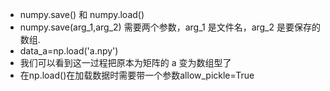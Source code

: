 - numpy.save() 和 numpy.load()
- numpy.save(arg_1,arg_2) 需要两个参数，arg_1 是文件名，arg_2 是要保存的数组.
- data_a=np.load('a.npy')
- 我们可以看到这一过程把原本为矩阵的 a 变为数组型了
- 在np.load()在加载数据时需要带一个参数allow_pickle=True
